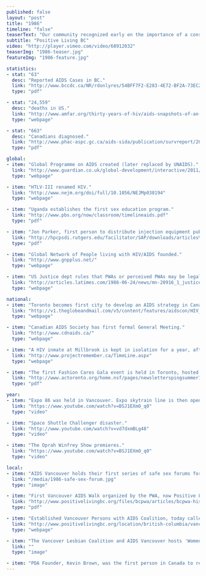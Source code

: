 ```yaml
---
published: false
layout: "post"
title: "1986"
timeline: "false"
teaserText: "Our community recognized early on the importance of a consumer-based organizations by and for people living with AIDS."
subtitle: "Positive Living BC"
video: "http://player.vimeo.com/video/68912032"
teaserImg: "1986-teaser.jpg"
featureImg: "1986-feature.jpg"

statistics:
- stat: "63"
  desc: "Reported AIDS Cases in BC."
  link: "http://www.bccdc.ca/NR/rdonlyres/54BFF7F2-E283-4E72-BF2A-73EC2813F0D1/0/HIV_Annual_Report_2011_20111011.pdf"
  type: "pdf"

- stat: "24,559"
  desc: "deaths in US."
  link: "http://www.amfar.org/thirty-years-of-hiv/aids-snapshots-of-an-epidemic/"
  type: "webpage"

- stat: "663"
  desc: "Canadians diagnosed."
  link: "http://www.phac-aspc.gc.ca/aids-sida/publication/survreport/2008/pdf/survrep0608.pdf"
  type: "pdf"

global:
- item: "Global Programme on AIDS created (later replaced by UNAIDS)."
  link: "http://www.guardian.co.uk/global-development/interactive/2011/dec/01/hiv-aids-timeline-global-crisis-interactive"
  type: "webpage"

- item: "HTLV-III renamed HIV."
  link: "http://www.nejm.org/doi/full/10.1056/NEJMp038194"
  type: "webpage"

- item: "Uganda establishes the first sex education program."
  link: "http://www.pbs.org/now/classroom/timelineaids.pdf"
  type: "pdf"

- item: "Jon Parker, first person to distribute injection equipment publicly in US."
  link: "http://hpcpsdi.rutgers.edu/facilitator/SAP/downloads/articles%20and%20data/History+of+Needle+Exchange.pdf"
  type: "pdf"

- item: "Global Network of People living with HIV/AIDS founded."
  link: "http://www.gnpplus.net/"
  type: "webpage"

- item: "US Justice dept rules that PWAs or perceived PWAs may be legally fired."
  link: "http://articles.latimes.com/1986-06-24/news/mn-20916_1_justice-department-ruling"
  type: "webpage"

national:
- item: "Toronto becomes first city to develop an AIDS strategy in Canada."
  link: "http://v1.theglobeandmail.com/v5/content/features/aidscon/HIV_root.swf"
  type: "webpage"

- item: "Canadian AIDS Society has first formal General Meeting."
  link: "http://www.cdnaids.ca/"
  type: "webpage"

- item: "A HIV inmate at Millbrook is kept in isolation for a year, after guards’ union file that HIV is dangerous in the workplace."
  link: "http://www.projectremember.ca/TimeLine.aspx"
  type: "webpage"

- item: "The first Fashion Cares Gala event is held in Toronto, hosted by and for ACT."
  link: "http://www.actoronto.org/home.nsf/pages/newsletterspingsummer13/$file/ACT%20News_%20Spring-Summer%202013_Act%20I.pdf"
  type: "pdf"

year:
- item: "Expo 86 was held in Vancouver. Expo skytrain line is then opened by Prince Charles and Princess Diana."
  link: "https://www.youtube.com/watch?v=BSJ1EXmO_q0"
  type: "video"

- item: "Space Shuttle Challenger disaster."
  link: "http://www.youtube.com/watch?v=vd7dxmBLg48"
  type: "video"

- item: "The Oprah Winfrey Show premieres."
  link: "https://www.youtube.com/watch?v=BSJ1EXmO_q0"
  type: "video"

local:
- item: "AIDS Vancouver holds their first series of safe sex forums for Men who have Sex with Men (MSM)."
  link: "/media/1986-safe-sex-forum.jpg"
  type: "image"

- item: "First Vancouver AIDS Walk organized by the PWA, now Positive Living BC." 
  link: "http://www.positivelivingbc.org/files/bcpwa/articles/bcpwa-history-short.pdf"
  type: "pdf"  

- item: "Established Vancouver Persons with AIDS Coalition, today called Positive Living BC."
  link: "http://www.positivelivingbc.org/location/british-columbia/vancouver"
  type: "webpage"

- item: "The Vancover Lesbian Coalition and AIDS Vancouver hosts 'Women and AIDS' workshop."
  link: ""
  type: "image"

- item: "PDA Founder, Kevin Brown, was the first person in Canada to receive AZT treatment."
---
```


